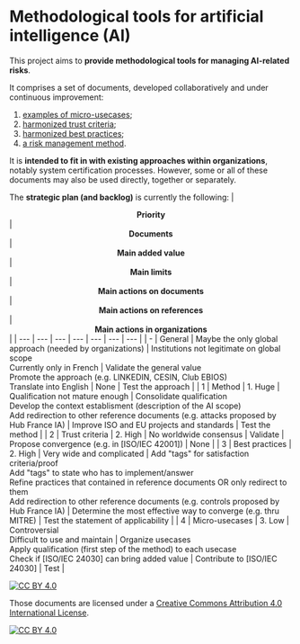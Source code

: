 # Methodological tools for artificial intelligence (AI)

This project aims to **provide methodological tools for managing AI-related risks**.


It comprises a set of documents, developed collaboratively and under continuous improvement:
1. [examples of micro-usecases](https://github.com/matthieu-grall/ai/blob/main/IA%20-%20Gestion%20des%20risques%20-%20Micro-cas%20d'usages%20-%20Exemples.md);
2. [harmonized trust criteria](https://github.com/matthieu-grall/ai/blob/main/IA%20-%20Gestion%20des%20risques%20-%20Crit%C3%A8res%20de%20confiance.md);
3. [harmonized best practices](https://github.com/matthieu-grall/ai/blob/main/IA%20-%20Gestion%20des%20risques%20-%20Bonnes%20pratiques.md);
4. [a risk management method](https://github.com/matthieu-grall/ai/blob/main/IA%20-%20Gestion%20des%20risques%20-%20M%C3%A9thode.md).

It is **intended to fit in with existing approaches within organizations**, notably system certification processes. However, some or all of these documents may also be used directly, together or separately.

The **strategic plan (and backlog)** is currently the following:
| <center>**Priority**</center> | <center>**Documents**</center> | <center>**Main added value**</center> | <center>**Main limits**</center> | <center>**Main actions on documents**</center> | <center>**Main actions on references**</center> | <center>**Main actions in organizations**</center> | 
| --- | --- | --- | --- | --- | --- | --- | 
| - | General | Maybe the only global approach (needed by organizations) | Institutions not legitimate on global scope</br>Currently only in French | Validate the general value</br>Promote the approach (e.g. LINKEDIN, CESIN, Club EBIOS)</br>Translate into English | None | Test the approach | 
| 1 | Method | 1. Huge | Qualification not mature enough | Consolidate qualification</br>Develop the context establisment (description of the AI scope)</br>Add redirection to other reference documents (e.g. attacks proposed by Hub France IA) | Improve ISO and EU projects and standards | Test the method | 
| 2 | Trust criteria | 2. High | No worldwide consensus | Validate | Propose convergence (e.g. in [ISO/IEC 42001]) | None | 
| 3 | Best practices | 2. High | Very wide and complicated | Add "tags" for satisfaction criteria/proof</br>Add "tags" to state who has to implement/answer</br>Refine practices that contained in reference documents OR only redirect to them</br>Add redirection to other reference documents (e.g. controls proposed by Hub France IA) | Determine the most effective way to converge (e.g. thru MITRE) | Test the statement of applicability | 
| 4 | Micro-usecases | 3. Low | Controversial</br>Difficult to use and maintain | Organize usecases</br>Apply qualification (first step of the method) to each usecase</br>Check if [ISO/IEC 24030] can bring added value | Contribute to [ISO/IEC 24030] | Test | 


[![CC BY 4.0][cc-by-shield]][cc-by]

Those documents are licensed under a 
[Creative Commons Attribution 4.0 International License][cc-by].

[![CC BY 4.0][cc-by-image]][cc-by]

[cc-by]: http://creativecommons.org/licenses/by/4.0/
[cc-by-image]: https://i.creativecommons.org/l/by/4.0/88x31.png
[cc-by-shield]: https://img.shields.io/badge/License-CC%20BY%204.0-lightgrey.svg
